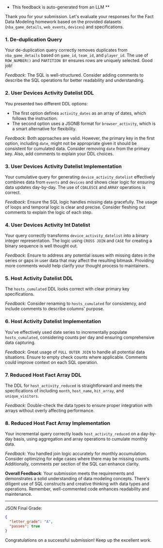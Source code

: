 * This feedback is auto-generated from an LLM **



Thank you for your submission. Let's evaluate your responses for the Fact Data Modeling homework based on the provided datasets (`nba_game_details`, `web_events`, `devices`) and specifications.

### 1. De-duplication Query

Your de-duplication query correctly removes duplicates from `nba_game_details` based on `game_id`, `team_id`, and `player_id`. The use of `ROW_NUMBER()` and `PARTITION BY` ensures rows are uniquely selected. Good job!

*Feedback*: The SQL is well-structured. Consider adding comments to describe the SQL operations for better readability and understanding. 

### 2. User Devices Activity Datelist DDL

You presented two different DDL options:

- The first option defines `activity_dates` as an array of dates, which follows the instruction. 
- The second option uses a JSONB format for `browser_activity`, which is a smart alternative for flexibility.

*Feedback*: Both approaches are valid. However, the primary key in the first option, including `date`, might not be appropriate given it should be consistent for cumulated data. Consider removing `date` from the primary key. Also, add comments to explain your DDL choices.

### 3. User Devices Activity Datelist Implementation

Your cumulative query for generating `device_activity_datelist` effectively combines data from `events` and `devices` and shows clear logic for ensuring data updates day-by-day. The use of `COALESCE` and `ARRAY` operations is correct.

*Feedback*: Ensure the SQL logic handles missing data gracefully. The usage of loops and temporal logic is clear and precise. Consider fleshing out comments to explain the logic of each step.

### 4. User Devices Activity Int Datelist

Your query correctly transforms `device_activity_datelist` into a binary integer representation. The logic using `CROSS JOIN` and `CASE` for creating a binary sequence is well thought out.

*Feedback*: Ensure to address any potential issues with missing dates in the series or gaps in user data that may affect the resulting bitmask. Providing more comments would help clarify your thought process to maintainers.

### 5. Host Activity Datelist DDL

The `hosts_cumulated` DDL looks correct with clear primary key specifications.

*Feedback*: Consider renaming to `hosts_cumulated` for consistency, and include comments to describe columns' purpose.

### 6. Host Activity Datelist Implementation

You've effectively used date series to incrementally populate `hosts_cumulated`, considering counts per day and ensuring comprehensive data capturing.

*Feedback*: Great usage of `FULL OUTER JOIN` to handle all potential data situations. Ensure to empty check counts where applicable. Comments could improve context on each SQL operation.

### 7. Reduced Host Fact Array DDL

The DDL for `host_activity_reduced` is straightforward and meets the specifications of including `month`, `host_name`, `hit_array`, and `unique_visitors`.

*Feedback*: Double-check the data types to ensure proper integration with arrays without overly affecting performance.

### 8. Reduced Host Fact Array Implementation

Your incremental query correctly loads `host_activity_reduced` on a day-by-day basis, using aggregation and array operations to cumulate monthly data.

*Feedback*: You handled join logic accurately for monthly accumulation. Consider optimizing for edge cases where there may be missing counts. Additionally, comments per section of the SQL can enhance clarity.

**Overall Feedback**: Your submission meets the requirements and demonstrates a solid understanding of data modeling concepts. There's diligent use of SQL constructs and creative thinking with data types and operations. Remember, well-commented code enhances readability and maintenance. 

---

JSON Final Grade:

```json
{
  "letter_grade": "A",
  "passes": true
}
```

Congratulations on a successful submission! Keep up the excellent work.